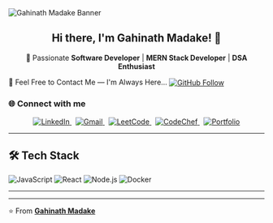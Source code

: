 <div>
  <img src="https://res.cloudinary.com/dtimielwr/image/upload/v1749971045/Professional%20Doc/Github_Cover_eo7roc.png" alt="Gahinath Madake Banner" />
<div>
  
<h2 align="center">Hi there, I'm Gahinath Madake! 👋</h2>
<p align="center">🚀 Passionate <Strong>Software Developer</Strong> | <Strong>MERN Stack Developer</Strong> | <Strong>DSA Enthusiast</Strong> </p>
<p align="center>
  🚀 I’m a passionate and growth-oriented developer who loves building meaningful web applications and solving real-world problems through code. With a strong foundation in data structures, algorithms, and full-stack development, I enjoy creating scalable solutions using modern technologies like React, Node.js, MongoDB, and TypeScript.

🌱 I actively contribute to coding communities, host challenges, and lead collaborative projects that empower peers to grow in development and problem-solving. My interest lies in building products that are clean, performant, and impactful.

💡 I'm always exploring new tools, frameworks, and cloud technologies to sharpen my skills — continuously learning, building, and improving.
</p>


<h2 style="display: flex; align-items: center; gap: 10px;">
  🤝 Feel Free to Contact Me — I'm Always Here... 
  <a href="https://github.com/GahinathMadake" target="_blank">
    <img src="https://img.shields.io/badge/Follow-Github-black?style=for-the-badge&logo=github" alt="GitHub Follow" style="vertical-align: middle;" />
  </a>
</h2>


### 🌐 Connect with me
<p align="center">
  <a href="https://www.linkedin.com/in/gahinath-madake-28517b2a1/" target="_blank">
    <img src="https://img.shields.io/badge/LinkedIn-Gahinath_Madake-blue?style=flat-square&logo=linkedin" alt="LinkedIn" />
  </a>
  &nbsp;
  <a href="mailto:gahinathmadake@gmail.com" target="_blank">
    <img src="https://img.shields.io/badge/Gmail-gahinathmadake@gmail.com-D14836?style=flat-square&logo=gmail&logoColor=white" alt="Gmail" />
  </a>
  &nbsp;
  <a href="https://leetcode.com/u/gahinathmadake09/" target="_blank">
    <img src="https://img.shields.io/badge/LeetCode-gahinathmadake09-FFA116?style=flat-square&logo=leetcode&logoColor=black" alt="LeetCode" />
  </a>
  &nbsp;
  <a href="https://www.codechef.com/users/gahinathm09/" target="_blank">
    <img src="https://img.shields.io/badge/CodeChef-gahinathm09-5B4638?style=flat-square&logo=codechef&logoColor=white" alt="CodeChef" />
  </a>
  &nbsp;
  <a href="https://gahinathmadake.github.io/MyPortfolio.github.io/" target="_blank">
    <img src="https://img.shields.io/badge/Portfolio-🌐_Visit-blue?style=flat-square&logo=internet-explorer&logoColor=white" alt="Portfolio" />
  </a>
</p>

---

## 🛠️ Tech Stack

![JavaScript](https://img.shields.io/badge/-JavaScript-F7DF1E?style=flat&logo=javascript&logoColor=black)
![React](https://img.shields.io/badge/-React-61DAFB?style=flat&logo=react&logoColor=black)
![Node.js](https://img.shields.io/badge/-Node.js-339933?style=flat&logo=node.js&logoColor=white)
![Docker](https://img.shields.io/badge/-Docker-2496ED?style=flat&logo=docker&logoColor=white)

---
---

⭐ From **[Gahinath Madake](https://github.com/GahinathMadake)**

